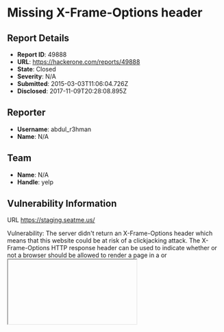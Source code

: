 # Missing X-Frame-Options header

## Report Details
- **Report ID**: 49888
- **URL**: https://hackerone.com/reports/49888
- **State**: Closed
- **Severity**: N/A
- **Submitted**: 2015-03-03T11:06:04.726Z
- **Disclosed**: 2017-11-09T20:28:08.895Z

## Reporter
- **Username**: abdul_r3hman
- **Name**: N/A

## Team
- **Name**: N/A
- **Handle**: yelp

## Vulnerability Information
URL https://staging.seatme.us/

Vulnerability:
The server didn't return an X-Frame-Options header which means that this website could be at 
risk of a clickjacking attack. The X-Frame-Options HTTP response header can be used to indicate 
whether or not a browser should be allowed to render a page in a <frame> or <iframe>. 
Sites can use this to avoid clickjacking attacks, by ensuring that their content is not embedded 
into other sites.

Impact:
The impact depends on the affected web application.

Remedy:
Configure your web server to include an X-Frame-Options header.

Reference:
https://developer.mozilla.org/en-US/docs/Web/HTTP/X-Frame-Options

## Attachments
No attachments
